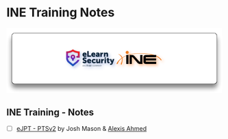 # INE Training Notes

![elearnsecurity.com - © eLearnSecurity | ine.com - © INE](.gitbook/assets/elearninginecovermid.png)

## INE Training - Notes

- [ ] [eJPT - PTSv2](ejpt/README.md) by Josh Mason & [Alexis Ahmed](https://alexisahmed.com/)




